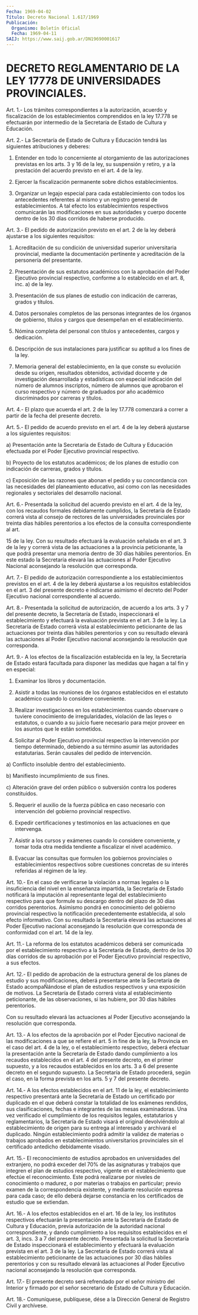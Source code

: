 ```yaml
---
Fecha: 1969-04-02
Título: Decreto Nacional 1.617/1969
Publicación:
  Organismo: Boletín Oficial
  Fecha: 1969-04-11
SAIJ: https://www.saij.gob.ar/DN19690001617
---
```

# DECRETO REGLAMENTARIO DE LA LEY 17778 DE UNIVERSIDADES PROVINCIALES.

<a id="1"></a>
Art.  1.-  Los  trámites  correspondientes  a la autorización,  acuerdo y fiscalización de los establecimientos comprendidos  en la  ley  17.778 se efectuarán por intermedio de la Secretaría de Estado  de Cultura y Educación.

<a id="2"></a>
Art. 2.- La Secretaría de Estado de Cultura y Educación tendrá  las siguientes atribuciones y deberes:

1.  Entender  en  todo  lo  concerniente  al  otorgamiento  de  las  autorizaciones  previstas  en  los  arts.  3  y  16  de  la ley, su  suspensión y retiro, y a la prestación del acuerdo previsto  en  el  art. 4 de la ley.

2. Ejercer la fiscalización permanente sobre dichos  establecimientos.

3.  Organizar  un  legajo  especial  para  cada establecimiento con  todos los antecedentes referentes al mismo y  un  registro  general  de  establecimientos. A tal efecto los establecimientos respectivos  comunicarán  las modificaciones en sus autoridades y cuerpo docente  dentro de los 30 días corridos de haberse producido.

<a id="3"></a>
Art. 3.- El pedido de autorización previsto en el art. 2 de la  ley deberá ajustarse a los siguientes requisitos:

1. Acreditación de su condición de universidad superior  universitaria  provincial,  mediante  la documentación pertinente y  acreditación de la personería del presentante.

2. Presentación de sus estatutos académicos  con  la aprobación del  Poder  Ejecutivo  provincial respectivo, conforme a lo  establecido  en el art. 8, inc. a) de la ley.

3.  Presentación  de  sus  planes  de  estudio  con  indicación  de  carreras, grados y títulos.

4. Datos personales  completos  de  las personas integrantes de los  órganos  de  gobierno,  títulos  y  cargos  que  desempeñan  en  el  establecimiento.

5. Nómina completa del personal con títulos  y antecedentes, cargos  y dedicación.

6. Descripción de sus instalaciones para justificar  su  aptitud  a  los fines de la ley.

7.  Memoria  general  del  establecimiento,  en  la  que  conste su  evolución desde su origen, resultados obtenidos, actividad  docente  y   de  investigación  desarrollada  y  estadísticas  con  especial  indicación  del número de alumnos inscriptos, número de alumnos que  aprobaron el  curso  respectivo  y  número  de  graduados  por  año  académico discriminados por carreras y títulos.

<a id="4"></a>
Art.  4.-  El  plazo  que  acuerda  el art. 2 de la ley 17.778  comenzará  a  correr  a  partir de la fecha del  presente  decreto.

<a id="5"></a>
Art.  5.- El pedido de acuerdo previsto en el art. 4 de la ley  deberá ajustarse a los siguientes requisitos:

a)  Presentación   ante  la  Secretaría  de  Estado  de  Cultura  y  Educación efectuada  por  el Poder Ejecutivo provincial respectivo.

b) Proyecto de los estatutos  académicos;  de los planes de estudio  con indicación de carreras, grados y títulos.

c) Exposición de las razones que abonan el pedido y su  concordancia  con las necesidades del planeamiento  educativo,  así  como con las necesidades  regionales  y  sectoriales del desarrollo  nacional.

<a id="6"></a>
Art.  6.-  Presentada  la solicitud del acuerdo previsto en el  art. 4 de la ley, con los recaudos  formales debidamente cumplidos,  la Secretaría de Estado correrá vista  al  consejo  de  rectores de  las universidades provinciales por treinta días hábiles  perentorios  a los efectos de la consulta correspondiente  al  art.

15 de la ley.  Con su resultado efectuará la evaluación señalada en  el art. 3 de la  ley  y  correrá  vista  de  las  actuaciones  a la  provincia  peticionante,  la que podrá presentar una memoria dentro  de  30  días hábiles perentorios.  En  este  estado  la  Secretaría  elevará las  actuaciones al Poder Ejecutivo Nacional aconsejando la  resolución que corresponda.

<a id="7"></a>
Art.  7.-  El  pedido  de  autorización  correspondiente a los  establecimientos previstos en el art. 4 de la ley  deberá ajustarse  a los requisitos establecidos en el art. 3 del presente  decreto  e  indicarse    asimismo  el  decreto  del  Poder  Ejecutivo  nacional  correspondiente al acuerdo.

<a id="8"></a>
Art. 8.- Presentada la solicitud de autorización, de acuerdo a  los arts.  3  y  7  del  presente decreto, la Secretaría de Estado,  inspeccionará  el  establecimiento    y   efectuará  la  evaluación  prevista en el art. 3 de la ley. La Secretaría  de  Estado  correrá  vista  al  establecimiento  peticionante  de  las  actuaciones  por  treinta  días  hábiles  perentorios  y con su resultado elevará las  actuaciones al Poder Ejecutivo nacional  aconsejando  la resolución  que corresponda.

<a id="9"></a>
Art.  9.-  A los efectos de la fiscalización establecida en la  ley, la Secretaría  de  Estado  estará  facultada para disponer las  medidas que hagan a tal fin y en especial:

1. Examinar los libros y documentación.

2. Asistir a todas las reuniones de los órganos  establecidos en el  estatuto    académico   cuando  lo  considere  conveniente.

3.  Realizar  investigaciones    en   los  establecimientos  cuando  observare o tuviere conocimiento de irregularidades,  violación  de  las  leyes  o  estatutos, o cuando a su juicio fuere necesario para  mejor  proveer  en   los  asuntos  que  le  están  sometidos.

4.  Solicitar  al  Poder    Ejecutivo    provincial  respectivo  la  intervención por tiempo determinado, debiendo  a  su término asumir  las  autoridades  estatutarias.  Serán  causales  del  pedido    de  intervención.

a) Conflicto insoluble dentro del establecimiento.

b) Manifiesto incumplimiento de sus fines.

c)  Alteración  grave  del  orden  público  o subversión contra los  poderes constituidos.

5. Requerir el auxilio de la fuerza pública en  caso  necesario con  intervención del gobierno provincial respectivo.

6. Expedir certificaciones y testimonios en las actuaciones  en que  intervenga.

7. Asistir a los cursos y exámenes cuando lo considere  conveniente,  y  tomar  toda  otra medida tendiente a fiscalizar el  nivel académico.

8. Evacuar las consultas que formulen  los gobiernos provinciales o  establecimientos  respectivos  sobre  cuestiones  concretas  de  su  interés referidas al régimen de la ley.

<a id="10"></a>
Art.  10.-  En  el  caso  de verificarse la violación a normas  legales o la insuficiencia del nivel  en la enseñanza impartida, la  Secretaría  de  Estado  notificará la imputación  al  representante  legal del establecimiento  respectivo  para que formule su descargo  dentro del plazo de 30 días corridos perentorios.  Asimismo  pondrá  en  conocimiento del gobierno provincial respectivo la notificación  precedentemente  establecida,  al  solo  efecto informativo. Con su  resultado la Secretaría elevará las actuaciones  al Poder Ejecutivo  nacional aconsejando la resolución que corresponda  de  conformidad  con el art. 14 de la ley.

<a id="11"></a>
Art.  11.-  La  reforma de los estatutos académicos deberá ser  comunicada por el establecimiento  respectivo  a  la  Secretaría de  Estado,  dentro  de  los 30 días corridos de su aprobación  por  el  Poder Ejecutivo provincial respectivo, a sus efectos.

<a id="12"></a>
Art.  12.- El pedido de aprobación de la estructura general de  los planes de  estudio  y  sus  modificaciones,  deberá presentarse  ante  la  Secretaría  de Estado acompaÑándose el plan  de  estudios  respectivos y una exposición  de  motivos.  La Secretaría de Estado  correrá vista al establecimiento peticionante, de las  observaciones,  si  las  hubiere, por 30 días hábiles  perentorios.

Con  su  resultado  elevará  las  actuaciones  al  Poder  Ejecutivo  aconsejando la resolución que corresponda.

<a id="13"></a>
Art. 13.- A los efectos de la aprobación por el Poder Ejecutivo  nacional  de  las modificaciones a que se refiere el art. 5 in fine  de la ley, la Provincia  en  el  caso  del  art.  4 de la ley, o el  establecimiento  respectivo,  deberá efectuar la presentación  ante  la  Secretaría  de  Estado  dando  cumplimiento    a  los  recaudos  establecidos  en  el  art.  4  del  presente decreto, en el  primer  supuesto, y a los recaudos establecidos  en  los  arts.  3  a 6 del  presente  decreto  en  el segundo supuesto. La Secretaría de Estado  procederá, según el caso,  en  la forma prevista en los arts. 5 y 7  del presente decreto.

<a id="14"></a>
Art.  14.- A los efectos establecidos en el art. 11 de la ley,  el establecimiento  respectivo  presentará  ante  la  Secretaría de  Estado  un  certificado  por duplicado en el que deberá constar  la  totalidad de los exámenes  rendidos,  sus clasificaciones, fechas e  integrantes  de  las  mesas examinadoras.  Una  vez  verificado  el  cumplimiento de los requisitos legales, estatutarios y  reglamentarios,  la  Secretaría    de  Estado  visará  el  original  devolviéndolo  al establecimiento de  origen  para  su  entrega  al  interesado y archivará  el  duplicado. Ningún establecimiento podrá  admitir la validez de materias o trabajos aprobados en  establecimientos universitarios  provinciales  sin  el  certificado  antedicho debidamente visado.

<a id="15"></a>
Art. 15.- El reconocimiento de estudios aprobados en  universidades  del  extranjero,  no  podrá  exceder  del 70% de las  asignaturas y trabajos que integren el plan de estudios  respectivo,    vigente  en  el  establecimiento  que  efectúe    el  reconocimiento.  Este  podrá realizarse por niveles de conocimiento  o madurez, o por materias  o  trabajos en particular; previo examen  de  la correspondencia existente,  y  mediante  resolución  expresa  para    cada  caso;  de  ello  deberá  dejarse  constancia  en  los  certificados de estudio que se extiendan.

<a id="16"></a>
Art.  16.- A los efectos establecidos en el art. 16 de la ley,  los institutos  respectivos  efectuarán  la  presentación  ante  la  Secretaría  de  Estado  de Cultura y Educación, previa autorización  de la autoridad nacional  correspondiente,  y  dando cumplimiento a  los requisitos establecidos en el art. 3, incs.  3 a 7 del presente  decreto.    Presentada  la  solicitud  la  Secretaría  de    Estado  inspeccionará    el   establecimiento  y  efectuará  la  evaluación  prevista en el art. 3  de  la  ley. La Secretaría de Estado correrá  vista al establecimiento peticionante  de  las  actuaciones  por 30  días hábiles perentorios y con su resultado elevará las  actuaciones  al  Poder Ejecutivo nacional aconsejando la resolución  que corresponda.

<a id="17"></a>
Art.  17.-  El  presente  decreto será refrendado por el señor  ministro del Interior y firmado  por  el señor secretario de Estado  de Cultura y Educación.

<a id="18"></a>
Art. 18.- Comuníquese, publíquese, dése a la Dirección General  de Registro Civil y archívese.